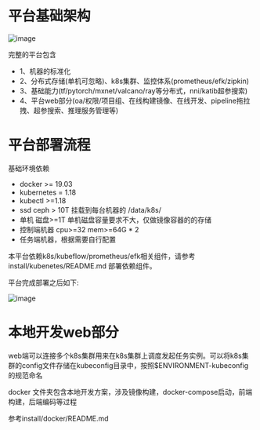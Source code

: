 
# 平台基础架构

![image](../docs/example/pic/infra.jpg)

完整的平台包含
 - 1、机器的标准化
 - 2、分布式存储(单机可忽略)、k8s集群、监控体系(prometheus/efk/zipkin)
 - 3、基础能力(tf/pytorch/mxnet/valcano/ray等分布式，nni/katib超参搜索)
 - 4、平台web部分(oa/权限/项目组、在线构建镜像、在线开发、pipeline拖拉拽、超参搜索、推理服务管理等)


# 平台部署流程

基础环境依赖
 - docker >= 19.03  
 - kubernetes = 1.18  
 - kubectl >=1.18  
 - ssd ceph > 10T  挂载到每台机器的 /data/k8s/  
 - 单机 磁盘>=1T   单机磁盘容量要求不大，仅做镜像容器的的存储  
 - 控制端机器 cpu>=32 mem>=64G * 2  
 - 任务端机器，根据需要自行配置  

本平台依赖k8s/kubeflow/prometheus/efk相关组件，请参考install/kubenetes/README.md 部署依赖组件。

平台完成部署之后如下:

![image](../docs/example/pic/pipeline.png)


# 本地开发web部分

web端可以连接多个k8s集群用来在k8s集群上调度发起任务实例。可以将k8s集群的config文件存储在kubeconfig目录中，按照$ENVIRONMENT-kubeconfig 的规范命名

docker 文件夹包含本地开发方案，涉及镜像构建，docker-compose启动，前端构建，后端编码等过程

参考install/docker/README.md


